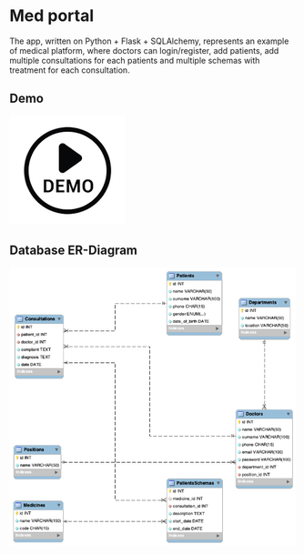 # Med portal

The app, written on Python + Flask + SQLAlchemy, represents an example of medical platform, where doctors can login/register, add patients, add multiple consultations for each patients and multiple schemas with treatment for each consultation.  

## Demo

[![Demo video](https://raw.githubusercontent.com/kosheleva/python_flask_med_portal_app/master/demo_icon.png)](https://raw.githubusercontent.com/kosheleva/python_flask_med_portal_app/master/demo.mov)

## Database ER-Diagram

![ER-Diagram](https://raw.githubusercontent.com/kosheleva/python_flask_med_portal_app/master/db_er_diagram.png)
